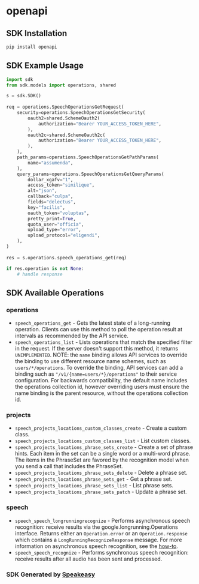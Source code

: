 # openapi

<!-- Start SDK Installation -->
## SDK Installation

```bash
pip install openapi
```
<!-- End SDK Installation -->

## SDK Example Usage
<!-- Start SDK Example Usage -->
```python
import sdk
from sdk.models import operations, shared

s = sdk.SDK()
    
req = operations.SpeechOperationsGetRequest(
    security=operations.SpeechOperationsGetSecurity(
        oauth2=shared.SchemeOauth2(
            authorization="Bearer YOUR_ACCESS_TOKEN_HERE",
        ),
        oauth2c=shared.SchemeOauth2c(
            authorization="Bearer YOUR_ACCESS_TOKEN_HERE",
        ),
    ),
    path_params=operations.SpeechOperationsGetPathParams(
        name="assumenda",
    ),
    query_params=operations.SpeechOperationsGetQueryParams(
        dollar_xgafv="1",
        access_token="similique",
        alt="json",
        callback="culpa",
        fields="delectus",
        key="facilis",
        oauth_token="voluptas",
        pretty_print=True,
        quota_user="officia",
        upload_type="error",
        upload_protocol="eligendi",
    ),
)
    
res = s.operations.speech_operations_get(req)

if res.operation is not None:
    # handle response
```
<!-- End SDK Example Usage -->

<!-- Start SDK Available Operations -->
## SDK Available Operations

### operations

* `speech_operations_get` - Gets the latest state of a long-running operation. Clients can use this method to poll the operation result at intervals as recommended by the API service.
* `speech_operations_list` - Lists operations that match the specified filter in the request. If the server doesn't support this method, it returns `UNIMPLEMENTED`. NOTE: the `name` binding allows API services to override the binding to use different resource name schemes, such as `users/*/operations`. To override the binding, API services can add a binding such as `"/v1/{name=users/*}/operations"` to their service configuration. For backwards compatibility, the default name includes the operations collection id, however overriding users must ensure the name binding is the parent resource, without the operations collection id.

### projects

* `speech_projects_locations_custom_classes_create` - Create a custom class.
* `speech_projects_locations_custom_classes_list` - List custom classes.
* `speech_projects_locations_phrase_sets_create` - Create a set of phrase hints. Each item in the set can be a single word or a multi-word phrase. The items in the PhraseSet are favored by the recognition model when you send a call that includes the PhraseSet.
* `speech_projects_locations_phrase_sets_delete` - Delete a phrase set.
* `speech_projects_locations_phrase_sets_get` - Get a phrase set.
* `speech_projects_locations_phrase_sets_list` - List phrase sets.
* `speech_projects_locations_phrase_sets_patch` - Update a phrase set.

### speech

* `speech_speech_longrunningrecognize` - Performs asynchronous speech recognition: receive results via the google.longrunning.Operations interface. Returns either an `Operation.error` or an `Operation.response` which contains a `LongRunningRecognizeResponse` message. For more information on asynchronous speech recognition, see the [how-to](https://cloud.google.com/speech-to-text/docs/async-recognize).
* `speech_speech_recognize` - Performs synchronous speech recognition: receive results after all audio has been sent and processed.

<!-- End SDK Available Operations -->

### SDK Generated by [Speakeasy](https://docs.speakeasyapi.dev/docs/using-speakeasy/client-sdks)

